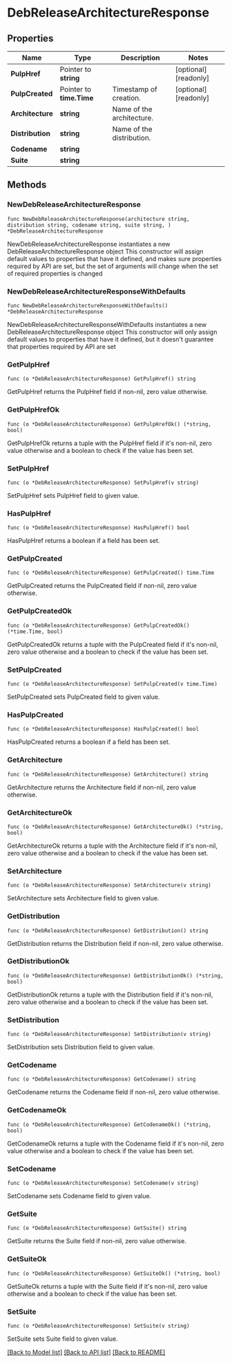 # DebReleaseArchitectureResponse

## Properties

Name | Type | Description | Notes
------------ | ------------- | ------------- | -------------
**PulpHref** | Pointer to **string** |  | [optional] [readonly] 
**PulpCreated** | Pointer to **time.Time** | Timestamp of creation. | [optional] [readonly] 
**Architecture** | **string** | Name of the architecture. | 
**Distribution** | **string** | Name of the distribution. | 
**Codename** | **string** |  | 
**Suite** | **string** |  | 

## Methods

### NewDebReleaseArchitectureResponse

`func NewDebReleaseArchitectureResponse(architecture string, distribution string, codename string, suite string, ) *DebReleaseArchitectureResponse`

NewDebReleaseArchitectureResponse instantiates a new DebReleaseArchitectureResponse object
This constructor will assign default values to properties that have it defined,
and makes sure properties required by API are set, but the set of arguments
will change when the set of required properties is changed

### NewDebReleaseArchitectureResponseWithDefaults

`func NewDebReleaseArchitectureResponseWithDefaults() *DebReleaseArchitectureResponse`

NewDebReleaseArchitectureResponseWithDefaults instantiates a new DebReleaseArchitectureResponse object
This constructor will only assign default values to properties that have it defined,
but it doesn't guarantee that properties required by API are set

### GetPulpHref

`func (o *DebReleaseArchitectureResponse) GetPulpHref() string`

GetPulpHref returns the PulpHref field if non-nil, zero value otherwise.

### GetPulpHrefOk

`func (o *DebReleaseArchitectureResponse) GetPulpHrefOk() (*string, bool)`

GetPulpHrefOk returns a tuple with the PulpHref field if it's non-nil, zero value otherwise
and a boolean to check if the value has been set.

### SetPulpHref

`func (o *DebReleaseArchitectureResponse) SetPulpHref(v string)`

SetPulpHref sets PulpHref field to given value.

### HasPulpHref

`func (o *DebReleaseArchitectureResponse) HasPulpHref() bool`

HasPulpHref returns a boolean if a field has been set.

### GetPulpCreated

`func (o *DebReleaseArchitectureResponse) GetPulpCreated() time.Time`

GetPulpCreated returns the PulpCreated field if non-nil, zero value otherwise.

### GetPulpCreatedOk

`func (o *DebReleaseArchitectureResponse) GetPulpCreatedOk() (*time.Time, bool)`

GetPulpCreatedOk returns a tuple with the PulpCreated field if it's non-nil, zero value otherwise
and a boolean to check if the value has been set.

### SetPulpCreated

`func (o *DebReleaseArchitectureResponse) SetPulpCreated(v time.Time)`

SetPulpCreated sets PulpCreated field to given value.

### HasPulpCreated

`func (o *DebReleaseArchitectureResponse) HasPulpCreated() bool`

HasPulpCreated returns a boolean if a field has been set.

### GetArchitecture

`func (o *DebReleaseArchitectureResponse) GetArchitecture() string`

GetArchitecture returns the Architecture field if non-nil, zero value otherwise.

### GetArchitectureOk

`func (o *DebReleaseArchitectureResponse) GetArchitectureOk() (*string, bool)`

GetArchitectureOk returns a tuple with the Architecture field if it's non-nil, zero value otherwise
and a boolean to check if the value has been set.

### SetArchitecture

`func (o *DebReleaseArchitectureResponse) SetArchitecture(v string)`

SetArchitecture sets Architecture field to given value.


### GetDistribution

`func (o *DebReleaseArchitectureResponse) GetDistribution() string`

GetDistribution returns the Distribution field if non-nil, zero value otherwise.

### GetDistributionOk

`func (o *DebReleaseArchitectureResponse) GetDistributionOk() (*string, bool)`

GetDistributionOk returns a tuple with the Distribution field if it's non-nil, zero value otherwise
and a boolean to check if the value has been set.

### SetDistribution

`func (o *DebReleaseArchitectureResponse) SetDistribution(v string)`

SetDistribution sets Distribution field to given value.


### GetCodename

`func (o *DebReleaseArchitectureResponse) GetCodename() string`

GetCodename returns the Codename field if non-nil, zero value otherwise.

### GetCodenameOk

`func (o *DebReleaseArchitectureResponse) GetCodenameOk() (*string, bool)`

GetCodenameOk returns a tuple with the Codename field if it's non-nil, zero value otherwise
and a boolean to check if the value has been set.

### SetCodename

`func (o *DebReleaseArchitectureResponse) SetCodename(v string)`

SetCodename sets Codename field to given value.


### GetSuite

`func (o *DebReleaseArchitectureResponse) GetSuite() string`

GetSuite returns the Suite field if non-nil, zero value otherwise.

### GetSuiteOk

`func (o *DebReleaseArchitectureResponse) GetSuiteOk() (*string, bool)`

GetSuiteOk returns a tuple with the Suite field if it's non-nil, zero value otherwise
and a boolean to check if the value has been set.

### SetSuite

`func (o *DebReleaseArchitectureResponse) SetSuite(v string)`

SetSuite sets Suite field to given value.



[[Back to Model list]](../README.md#documentation-for-models) [[Back to API list]](../README.md#documentation-for-api-endpoints) [[Back to README]](../README.md)


